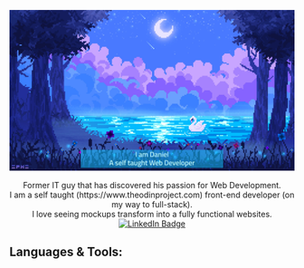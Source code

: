![alt text](githubprofile.jpg)

<p align='center'>
Former IT guy that has discovered his passion for Web Development.<br>
I am a self taught (https://www.theodinproject.com) front-end developer (on my way to full-stack).<br>
I love seeing mockups transform into a fully functional websites.<br>
  <a href="https://www.linkedin.com/in/daniel-cohen-dc/">
    <img src="https://img.shields.io/badge/LinkedIn-blue?style=for-the-badge&logo=linkedin&logoColor=white" alt="LinkedIn Badge"/>
  </a>
  </p>

## Languages & Tools:

